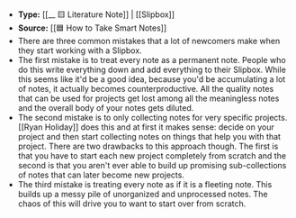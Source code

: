 - **Type:** [[__ 🟨 Literature Note]] | [[Slipbox]]
- **Source:**  [[🟦 How to Take Smart Notes]]
- There are three common mistakes that a lot of newcomers make when they start working with a Slipbox.
- The first mistake is to treat every note as a permanent note. People who do this write everything down and add everything to their Slipbox. While this seems like it'd be a good idea, because you'd be accumulating a lot of notes, it actually becomes counterproductive. All the quality notes that can be used for projects get lost among all the meaningless notes and the overall body of your notes gets diluted.
- The second mistake is to only collecting notes for very specific projects. [[Ryan Holiday]] does this and at first it makes sense: decide on your project and then start collecting notes on things that help you with that project. There are two drawbacks to this approach though. The first is that you have to start each new project completely from scratch and the second is that you aren't ever able to build up promising sub-collections of notes that can later become new projects.
- The third mistake is treating every note as if it is a fleeting note. This builds up a messy pile of unorganized and unprocessed notes. The chaos of this will drive you to want to start over from scratch.
